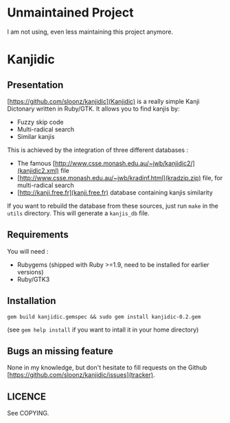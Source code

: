 # Unmaintained Project

I am not using, even less maintaining this project anymore.

# Kanjidic
## Presentation

[https://github.com/sloonz/kanjidic](Kanjidic) is a really simple Kanji
Dictonary written in Ruby/GTK. It allows you to find kanjis by:

* Fuzzy skip code
* Multi-radical search
* Similar kanjis

This is achieved by the integration of three different databases :

* The famous
[http://www.csse.monash.edu.au/~jwb/kanjidic2/](kanjidic2.xml) file
* [http://www.csse.monash.edu.au/~jwb/kradinf.html](kradzip.zip) file,
for multi-radical search
* [http://kanji.free.fr](kanji.free.fr) database containing kanjis
similarity

If you want to rebuild the database from these sources, just run `make`
in the `utils` directory. This will generate a `kanjis_db` file.

## Requirements

You will need :

* Rubygems (shipped with Ruby >=1.9, need to be installed for earlier
versions)
* Ruby/GTK3

## Installation

`gem build kanjidic.gemspec && sudo gem install kanjidic-0.2.gem`

(see `gem help install` if you want to intall it in your home directory)

## Bugs an missing feature

None in my knowledge, but don't hesitate to fill requests on the Github
[https://github.com/sloonz/kanjidic/issues](tracker).

## LICENCE

See COPYING.
